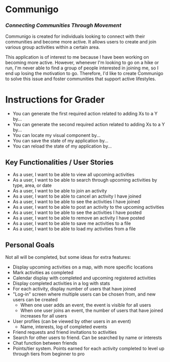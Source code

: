 # Communigo 
### *Connecting Communities Through Movement*

Communigo is created for individuals looking to connect with their communities and become more active. It allows users
to create and join various group activities within a certain area. 

This application is of interest to me because I have been working on becoming more active. 
However, whenever I'm looking to go on a hike or run, I'm never able to find a group of people 
interested in joining me, so I end up losing the motivation to go. Therefore, I'd like to create Communigo
to solve this issue and foster communities that support active lifestyles.

# Instructions for Grader

- You can generate the first required action related to adding Xs to a Y by...
- You can generate the second required action related to adding Xs to a Y by...
- You can locate my visual component by...
- You can save the state of my application by...
- You can reload the state of my application by...

## Key Functionalities / User Stories
- As a user, I want to be able to view all upcoming activities
- As a user, I want to be able to search through upcoming activities by type, area, or date
- As a user, I want to be able to join an activity
- As a user, I want to be able to cancel an activity I have joined
- As a user, I want to be able to see the activities I have joined
- As a user, I want to be able to post an activity to the upcoming activities
- As a user, I want to be able to see the activities I have posted
- As a user, I want to be able to remove an activity I have posted
- As a user, I want to be able to save me activities to a file
- As a user, I want to be able to load my activities from a file

## Personal Goals
Not all will be completed, but some ideas for extra features:
- Display upcoming activities on a map, with more specific locations
- Mark activities as completed
- Calendar display with completed and upcoming registered activities
- Display completed activities in a log with stats
- For each activity, display number of users that have joined
- "Log-in" screen where multiple users can be chosen from, and new users can be created
    - When one user adds an event, the event is visible for all users
    - When one user joins an event, the number of users that have joined increases for all users
- User profiles (can be viewed by other users  in an event)
    - Name, interests, log of completed events
- Friend requests and friend invitations to activities
- Search for other users to friend. Can be searched by name or interests
- Chat function between friends
- Points/tier system. Points earned for each activity completed to level up through tiers from
  beginner to pro